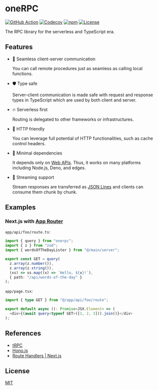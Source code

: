# oneRPC

[![GitHub Action](https://img.shields.io/github/actions/workflow/status/raviqqe/onerpc/test.yaml?branch=main&style=flat-square)](https://github.com/raviqqe/onerpc/actions)
[![Codecov](https://img.shields.io/codecov/c/github/raviqqe/onerpc.svg?style=flat-square)](https://codecov.io/gh/raviqqe/onerpc)
[![npm](https://img.shields.io/npm/v/onerpc?style=flat-square)](https://www.npmjs.com/package/onerpc)
[![License](https://img.shields.io/github/license/raviqqe/onerpc.svg?style=flat-square)](LICENSE)

The RPC library for the serverless and TypeScript era.

## Features

- 🔮 Seamless client-server communication

  You can call remote procedures just as seamless as calling local functions.

- 🛡️ Type safe

  Server-client communication is made safe with request and response types in TypeScript which are used by both client and server.

- 🔥 Serverless first

  Routing is delegated to other frameworks or infrastructures.

- 🤝 HTTP friendly

  You can leverage full potential of HTTP functionalities, such as cache control headers.

- 🐁 Minimal dependencies

  It depends only on [Web APIs](https://developer.mozilla.org/en-US/docs/Web/API). Thus, it works on many platforms including Node.js, Deno, and edges.

- 🌊 Streaming support

  Stream responses are transferred as [JSON Lines](https://jsonlines.org/) and clients can consume them chunk by chunk.

## Examples

### Next.js with [App Router](https://nextjs.org/docs/app)

`app/api/foo/route.ts`:

```typescript
import { query } from "onerpc";
import { z } from "zod";
import { wordsOfTheDayLister } from "@/main/server";

export const GET = query(
  z.array(z.number()),
  z.array(z.string()),
  (xs) => xs.map((x) => `Hello, ${x}!`),
  { path: "/api/words-of-the-day" }
);
```

`app/page.tsx`:

```typescript
import { type GET } from "@/app/api/foo/route";

export default async (): Promise<JSX.Element> => (
  <div>{(await query<typeof GET>([1, 2, 3])).join()}</div>
);
```

## References

- [tRPC](https://trpc.io/)
- [Hono.js](https://hono.dev/)
- [Route Handlers | Next.js](https://nextjs.org/docs/app/building-your-application/routing/router-handlers)

## License

[MIT](LICENSE)
